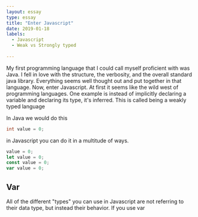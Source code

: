 ```yaml
---
layout: essay
type: essay
title: "Enter Javascript"
date: 2019-01-18
labels:
  - Javascript
  - Weak vs Strongly typed
  
---
```


My first programming language that I could call myself proficient with was Java. I fell in love with the structure, the verbosity, and the overall standard java library. Everything seems well thought out and put together in that language. Now, enter Javascript. At first it seems like the wild west of programming languages. One example is instead of implicitly declaring a variable and declaring its type, it's inferred. This is called being a weakly typed language 

In Java we would do this
```java
int value = 0;
```

in Javascript you can do it in a multitude of ways.

```js
value = 0;
let value = 0;
const value = 0;
var value = 0;
```

<h2>Var</h2>
All of the different "types" you can use in Javascript are not referring to their data type, but instead their behavior. If you use var 
